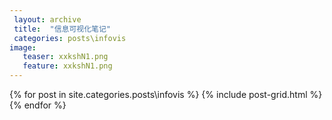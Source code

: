 ```yaml
---
 layout: archive
 title:  "信息可视化笔记"
 categories: posts\infovis
image:
   teaser: xxkshN1.png
   feature: xxkshN1.png
---
```


<div class="tiles">
{% for post in site.categories.posts\infovis %}
	{% include post-grid.html %}
{% endfor %}
</div><!-- /.tiles 把所有categories 有 posts\infovis 的列出来---->